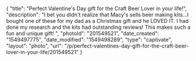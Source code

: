 {
    "title": "Perfect Valentine's Day gift for the Craft Beer Lover in your life!",
    "description": "I bet you didn't realize that Macy's sells beer making kits...I bought one of these for my dad as a Christmas gift and he LOVED IT. I had done my research and the kits had outstanding reviews! This makes such a fun and unique gift! ",
    "photoId": "201549521",
    "date_created": "1549497775",
    "date_modified": "1549498289",
    "type": "captivate",
    "layout": "photo",
    "url": "\/p\/perfect-valentines-day-gift-for-the-craft-beer-lover-in-your-life\/201549521"
}